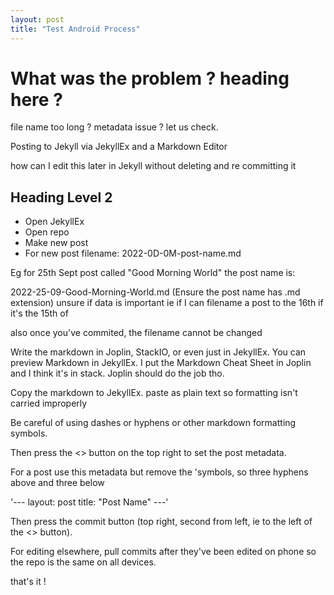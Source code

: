 ```yaml
---
layout: post
title: "Test Android Process"
---
```


# What was the problem ? heading here ?
file name too long ?
metadata issue ?
let us check.

Posting to Jekyll via JekyllEx and a Markdown Editor 

how can I edit this later in Jekyll without deleting and re committing it 

## Heading Level 2

- Open JekyllEx
- Open repo
- Make new post
- For new post filename:
2022-0D-0M-post-name.md

Eg for 25th Sept post called "Good Morning World" the post name is:

2022-25-09-Good-Morning-World.md
(Ensure the post name has .md extension)
unsure if data is important ie if I can filename a post to the 16th if it's the 15th of

also once you've commited, the filename cannot be changed

Write the markdown in Joplin, StackIO, or even just in JekyllEx. You can preview Markdown in JekyllEx.
I put the Markdown Cheat Sheet in Joplin and I think it's in stack. Joplin should do the job tho.

Copy the markdown to JekyllEx. paste as plain text so formatting isn't carried improperly 

Be careful of using dashes or hyphens or other markdown formatting symbols.

Then press the <> button on the top right to set the post metadata.

For a post use this metadata but remove the 'symbols, so three hyphens above and three below

'---
layout: post
title: "Post Name"
---'

Then press the commit button (top right, second from left, ie to the left of the <> button). 

For editing elsewhere, pull commits after they've been edited on phone so the repo is the same on all devices.

that's it !

